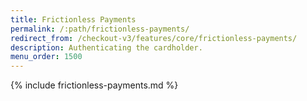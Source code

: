 ```yaml
---
title: Frictionless Payments
permalink: /:path/frictionless-payments/
redirect_from: /checkout-v3/features/core/frictionless-payments/
description: Authenticating the cardholder.
menu_order: 1500
---
```


{% include frictionless-payments.md %}
